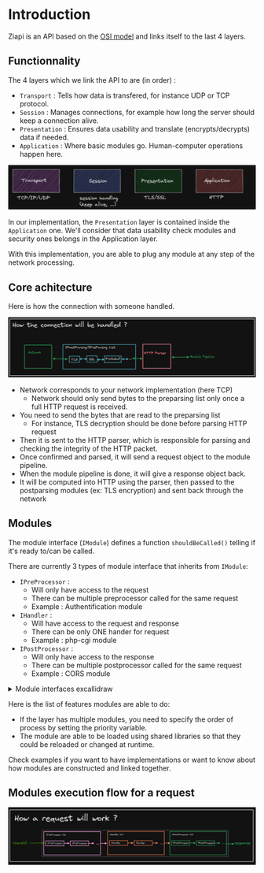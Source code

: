 # Introduction

Ziapi is an API based on the [OSI model](https://en.wikipedia.org/wiki/OSI_model) and links itself to the last 4 layers.


## Functionnality

The 4 layers which we link the API to are (in order) : 
- `Transport` : Tells how data is transfered, for instance UDP or TCP protocol.
- `Session` : Manages connections, for example how long the server should keep a connection alive.
- `Presentation` : Ensures data usability and translate (encrypts/decrypts) data if needed.
- `Application` : Where basic modules go. Human-computer operations happen here.

![Network implementation](layers.png "Examples of modules based on layers")

In our implementation, the `Presentation` layer is contained inside the `Application` one. We'll consider that data usability check modules and  security ones belongs in the Application layer.

With this implementation, you are able to plug any module at any step of the network processing.

## Core achitecture

Here is how the connection with someone handled.

![Core workflow](core_workflow.png "Core workflow")

- Network corresponds to your network implementation (here TCP)
    - Network should only send bytes to the preparsing list only once a full HTTP request is received.
- You need to send the bytes that are read to the preparsing list
    - For instance, TLS decryption should be done before parsing HTTP request
- Then it is sent to the HTTP parser, which is responsible for parsing and checking the integrity of the HTTP packet.
- Once confirmed and parsed, it will send a request object to the module pipeline.
- When the module pipeline is done, it will give a response object back.
- It will be computed into HTTP using the parser, then passed to the postparsing modules (ex: TLS encryption) and sent back through the network


## Modules

The module interface (`IModule`) defines a function `shouldBeCalled()` telling if it's ready to/can be called.

There are currently 3 types of module interface that inherits from `IModule`: 
- `IPreProcessor` : 
    - Will only have access to the request
    - There can be multiple preprocessor called for the same request
    - Example : Authentification module 
- `IHandler` : 
    - Will have access to the request and response
    - There can be only ONE hander for request
    - Example : php-cgi module
- `IPostProcessor` : 
    - Will only have access to the response
    - There can be multiple postprocessor called for the same request
    - Example : CORS module 

<details>
  <summary>Module interfaces excallidraw</summary>

![Module interfaces](module_interfaces.png "Module interfaces")
</details>

Here is the list of features modules are able to do:

- If the layer has multiple modules, you need to specify the order of process by setting the priority variable.
- The module are able to be loaded using shared libraries so that they could be reloaded or changed at runtime.

Check examples if you want to have implementations or want to know about how modules are constructed and linked together.

## Modules execution flow for a request

![Request module execution flow](request_flow.png "Request module execution flow")
